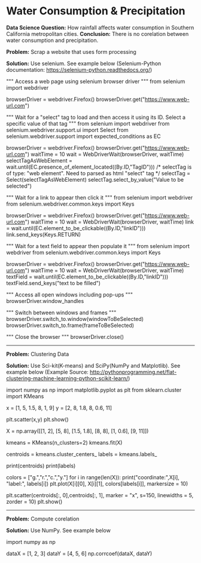 # Water Consumption & Precipitation

****Data Science Question:****	How rainfall affects water consumption in Southern California metropolitan cities.
****Conclusion:****	There is no corelation between water consumption and precipitation.

**Problem:** Scrap a website that uses form processing

**Solution:** Use selenium.  See example below
(Selenium-Python documentation: https://selenium-python.readthedocs.org/)

"""
Access a web page using selenium browser driver
"""
from selenium import webdriver

browserDriver = webdriver.Firefox()
browserDriver.get("https://www.web-url.com")

"""
Wait for a "select" tag to load and then access it using its ID. Select a specific value of that tag
"""
from selenium import webdriver
from selenium.webdriver.support.ui import Select
from selenium.webdriver.support import expected_conditions as EC

browserDriver = webdriver.Firefox()
browserDriver.get("https://www.web-url.com")
waitTime = 10
wait = WebDriverWait(browserDriver, waitTime)
selectTagAsWebElement = wait.until(EC.presence_of_element_located((By.ID,"TagID")))
/* selectTag is of type: "web element". Need to parsed as html "select" tag */
selectTag = Select(selectTagAsWebElement)
selectTag.select_by_value("Value to be selected")

"""
Wait for a link to appear then click it
"""
from selenium import webdriver
from selenium.webdriver.common.keys import Keys

browserDriver = webdriver.Firefox()
browserDriver.get("https://www.web-url.com")
waitTime = 10
wait = WebDriverWait(browserDriver, waitTime)
link = wait.until(EC.element_to_be_clickable((By.ID,"linkID")))
link.send_keys(Keys.RETURN)

"""
Wait for a text field to appear then populate it
"""
from selenium import webdriver
from selenium.webdriver.common.keys import Keys

browserDriver = webdriver.Firefox()
browserDriver.get("https://www.web-url.com")
waitTime = 10
wait = WebDriverWait(browserDriver, waitTime)
textField = wait.until(EC.element_to_be_clickable((By.ID,"linkID")))
textField.send_keys("text to be filled")

"""
Access all open windows including pop-ups
"""
browserDriver.window_handles

"""
Switch between windows and frames
"""
browserDriver.switch_to.window(windowToBeSelected)
browserDriver.switch_to.frame(frameToBeSelected)

"""
Close the browser
"""
browserDriver.close()

----------------------------------------------------------------------------------------------------

**Problem:** Clustering Data

**Solution:** Use Sci-kit(K-means) and SciPy(NumPy and Matplotlib).  See example below
(Example Source: http://pythonprogramming.net/flat-clustering-machine-learning-python-scikit-learn/)

import numpy as np
import matplotlib.pyplot as plt
from sklearn.cluster import KMeans

x = [1, 5, 1.5, 8, 1, 9]
y = [2, 8, 1.8, 8, 0.6, 11]

plt.scatter(x,y)
plt.show()

X = np.array([[1, 2],
              [5, 8],
              [1.5, 1.8],
              [8, 8],
              [1, 0.6],
              [9, 11]])
        
kmeans = KMeans(n_clusters=2)
kmeans.fit(X)

centroids = kmeans.cluster_centers_
labels = kmeans.labels_

print(centroids)
print(labels)

colors = ["g.","r.","c.","y."]
for i in range(len(X)):
    print("coordinate:",X[i], "label:", labels[i])
    plt.plot(X[i][0], X[i][1], colors[labels[i]], markersize = 10)

plt.scatter(centroids[:, 0],centroids[:, 1], marker = "x", s=150, linewidths = 5, zorder = 10)
plt.show()

----------------------------------------------------------------------------------------------------

**Problem:** Compute corelation

**Solution:** Use NumPy.  See example below

import numpy as np

dataX = [1, 2, 3]
dataY = [4, 5, 6]
np.corrcoef(dataX, dataY)